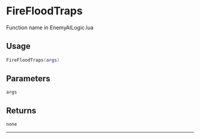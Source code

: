 # FireFloodTraps
Function name in EnemyAILogic.lua
## Usage
```lua
FireFloodTraps(args)
```
## Parameters
`args`
## Returns
`none`

---